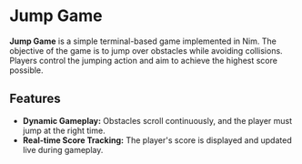 # Jump Game

**Jump Game** is a simple terminal-based game implemented in Nim. The objective of the game is to jump over obstacles while avoiding collisions. Players control the jumping action and aim to achieve the highest score possible.  

## Features

- **Dynamic Gameplay:** Obstacles scroll continuously, and the player must jump at the right time.
- **Real-time Score Tracking:** The player's score is displayed and updated live during gameplay.
